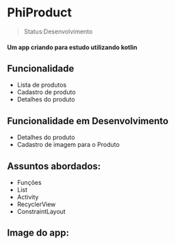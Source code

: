 <h1>PhiProduct </h1>

>Status:Desenvolvimento

#### Um app criando para estudo utilizando kotlin 



## Funcionalidade

+ Lista de produtos
+ Cadastro de produto
+ Detalhes do produto


## Funcionalidade em Desenvolvimento

+ Detalhes do produto
+ Cadastro de imagem para o Produto


## Assuntos abordados:

+ Funções
+ List
+ Activity
+ RecyclerView
+ ConstraintLayout


## Image do app:





